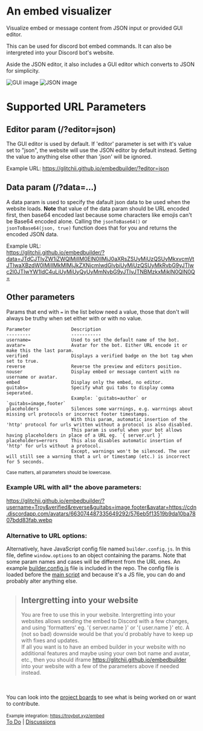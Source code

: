 # An embed visualizer

Visualize embed or message content from JSON input or provided GUI editor.

This can be used for discord bot embed commands. It can also be intergreted into your Discord bot's website.  

Aside the JSON editor, it also includes a GUI editor which converts to JSON for simplicity.  

![GUI image](https://raw.githubusercontent.com/Glitchii/embedbuilder/master/assets/media/gui.png) ![JSON image](https://raw.githubusercontent.com/Glitchii/embedbuilder/master/assets/media/json.png)  


# Supported URL Parameters

## Editor param (/?editor=json)
The GUI editor is used by default. If 'editor' parameter is set with it's value set to "json", the website will use the JSON editor by default instead. Setting the value to anything else other than 'json' will be ignored.

Example URL: https://glitchii.github.io/embedbuilder/?editor=json


## Data param (/?data=...)
A data param is used to specify the dafault json data to be used when the website loads. **Note** that value of the data param should be URL encoded first, then base64 encoded last because some characters like emojis can't be Base64 encoded alone. Calling the `jsonToBase64()` or `jsonToBase64(json, true)` function does that for you and returns the encoded JSON data.

Example URL:  
https://glitchii.github.io/embedbuilder/?data=JTdCJTIyZW1iZWQlMjIlM0ElN0IlMjJ0aXRsZSUyMiUzQSUyMkxvcmVtJTIwaXBzdW0lMjIlMkMlMjJkZXNjcmlwdGlvbiUyMiUzQSUyMkRvbG9yJTIwc2l0JTIwYW1ldC4uLiUyMiUyQyUyMmNvbG9yJTIyJTNBMzkxMjklN0QlN0Q=

## Other parameters
Params that end with `=` in the list below need a value, those that don't will always be truthy when set either with or with no value.
```
Parameter               Description
---------               -----------
username=               Used to set the default name of the bot.
avatar=                 Avatar for the bot. Either URL encode it or make this the last param.
verified                Displays a verified badge on the bot tag when set to true.
reverse                 Reverse the preview and editors position.
nouser                  Display embed or message content with no username or avatar.
embed                   Display only the embed, no editor.
guitabs=                Specify what gui tabs to display comma seperated.
                        Example: `guitabs=author` or `guitabs=image,footer`
placeholders            Silences some warrnings, e.g. warrnings about missing url protocols or incorrect footer timestamps.
                        With this param, automatic insertion of the 'http' protocol for urls written without a protocol is also disabled.
                        This param is useful when your bot allows having placeholders in place of a URL eg. `{ server.url }`
placeholders=errors     This also disables automatic insertion of 'http' for urls without a protocol.
                        Except, warnings won't be silenced. The user will still see a warning that a url or timestamp (etc.) is incorrect for 5 seconds.

```
<small>Case matters, all parameters should be lowercase.</small>
### Example URL with all* the above parameters:
https://glitchii.github.io/embedbuilder/?username=Troy&verified&reverse&guitabs=image,footer&avatar=https://cdn.discordapp.com/avatars/663074487335649292/576eb5f13519b9da10ba7807bdd83fab.webp

### Alternative to URL options:
Alternatively, have JavaScript config file named `builder.config.js`. In this file, define `window.options` to an object containing the params.  Note that some param names and cases will be different from the URL ones. An example [builder.config.js](/builder.config.js) file is included in the repo. The config file is loaded before the [main script](/assets/js/script.js) and because it's a JS file, you can do and probably alter anything else.
>## Intergretting into your website
>You are free to use this in your website. Intergretting into your websites allows sending the embed to Discord with a few changes, and using 'formatters' eg. '{ server.name }' or '{ user.name }' etc. A (not so bad) downside would be that you'd probably have to keep up with fixes and updates.  
If all you want is to have an embed builder in your website with no additional features and maybe using your own bot name and avatar, etc., then you should iframe https://glitchii.github.io/embedbuilder into your website with a few of the parameters above if needed instead.


<br><br>
You can look into the [project boards](https://github.com/Glitchii/embedbuilder/projects/3) to see what is being worked on or want to contribute.  
<br>
<small> Example integration: https://troybot.xyz/embed</small>  
[To Do](https://github.com/Glitchii/embedbuilder/projects/3) | [Discussions](https://github.com/Glitchii/embedbuilder/discussions/1)